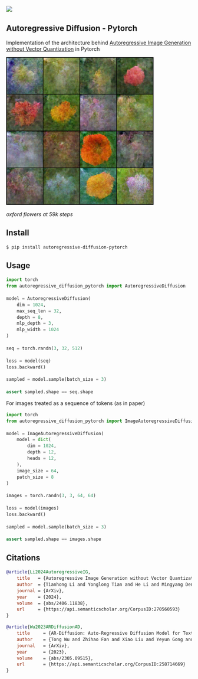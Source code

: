 <img src="./ar-diffusion.png" width="400px"></img>

## Autoregressive Diffusion - Pytorch

Implementation of the architecture behind <a href="https://arxiv.org/abs/2406.11838">Autoregressive Image Generation without Vector Quantization</a> in Pytorch

<img src="./images/sample.flowers.59000.png" width="400px"></img>

*oxford flowers at 59k steps*

## Install

```bash
$ pip install autoregressive-diffusion-pytorch
```

## Usage

```python
import torch
from autoregressive_diffusion_pytorch import AutoregressiveDiffusion

model = AutoregressiveDiffusion(
    dim = 1024,
    max_seq_len = 32,
    depth = 8,
    mlp_depth = 3,
    mlp_width = 1024
)

seq = torch.randn(3, 32, 512)

loss = model(seq)
loss.backward()

sampled = model.sample(batch_size = 3)

assert sampled.shape == seq.shape

```

For images treated as a sequence of tokens (as in paper)

```python
import torch
from autoregressive_diffusion_pytorch import ImageAutoregressiveDiffusion

model = ImageAutoregressiveDiffusion(
    model = dict(
        dim = 1024,
        depth = 12,
        heads = 12,
    ),
    image_size = 64,
    patch_size = 8
)

images = torch.randn(3, 3, 64, 64)

loss = model(images)
loss.backward()

sampled = model.sample(batch_size = 3)

assert sampled.shape == images.shape

```

## Citations

```bibtex
@article{Li2024AutoregressiveIG,
    title   = {Autoregressive Image Generation without Vector Quantization},
    author  = {Tianhong Li and Yonglong Tian and He Li and Mingyang Deng and Kaiming He},
    journal = {ArXiv},
    year    = {2024},
    volume  = {abs/2406.11838},
    url     = {https://api.semanticscholar.org/CorpusID:270560593}
}
```

```bibtex
@article{Wu2023ARDiffusionAD,
    title     = {AR-Diffusion: Auto-Regressive Diffusion Model for Text Generation},
    author    = {Tong Wu and Zhihao Fan and Xiao Liu and Yeyun Gong and Yelong Shen and Jian Jiao and Haitao Zheng and Juntao Li and Zhongyu Wei and Jian Guo and Nan Duan and Weizhu Chen},
    journal   = {ArXiv},
    year      = {2023},
    volume    = {abs/2305.09515},
    url       = {https://api.semanticscholar.org/CorpusID:258714669}
}
```
